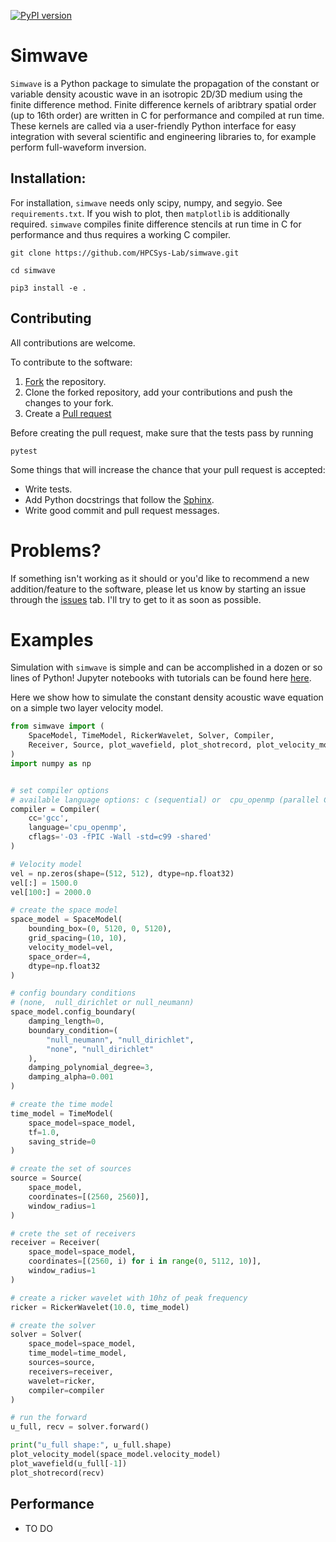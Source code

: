 [![PyPI version](https://badge.fury.io/py/simwave.svg)](https://badge.fury.io/py/simwave)

# Simwave

`Simwave` is a Python package to simulate the propagation of the constant or variable density acoustic wave in an isotropic 2D/3D medium using the finite difference method. Finite difference kernels of aribtrary spatial order (up to 16th order) are written in C for performance and compiled at run time. These kernels are called via a user-friendly Python interface for easy integration with several scientific and engineering libraries to, for example perform full-waveform inversion.

## Installation:

For installation, `simwave` needs only scipy, numpy, and segyio. See `requirements.txt`. If you wish to plot, then `matplotlib` is additionally required. `simwave` compiles finite difference stencils at run time in C for performance and thus requires a working C compiler.

`git clone https://github.com/HPCSys-Lab/simwave.git`

`cd simwave`

`pip3 install -e .`


## Contributing

All contributions are welcome.

To contribute to the software:

1. [Fork](https://docs.github.com/en/free-pro-team@latest/github/getting-started-with-github/fork-a-repo) the repository.
2. Clone the forked repository, add your contributions and push the changes to your fork.
3. Create a [Pull request](https://github.com/HPCSys-Lab/simwave/pulls)

Before creating the pull request, make sure that the tests pass by running
```
pytest
```
Some things that will increase the chance that your pull request is accepted:
-  Write tests.
- Add Python docstrings that follow the [Sphinx](https://sphinx-rtd-tutorial.readthedocs.io/en/latest/docstrings.html).
- Write good commit and pull request messages.


[style]: https://sphinx-rtd-tutorial.readthedocs.io/en/latest/docstrings.html

Problems?
==========

If something isn't working as it should or you'd like to recommend a new addition/feature to the software, please let us know by starting an issue through the [issues](https://github.com/HPCSys-Lab/pywave/issues) tab. I'll try to get to it as soon as possible.

Examples
========

Simulation with `simwave` is simple and can be accomplished in a dozen or so lines of Python! Jupyter notebooks with tutorials can be found here [here](https://github.com/HPCSys-Lab/simwave/tree/master/tutorial).

Here we show how to simulate the constant density acoustic wave equation on a simple two layer velocity model.
```python
from simwave import (
    SpaceModel, TimeModel, RickerWavelet, Solver, Compiler,
    Receiver, Source, plot_wavefield, plot_shotrecord, plot_velocity_model
)
import numpy as np


# set compiler options
# available language options: c (sequential) or  cpu_openmp (parallel CPU)
compiler = Compiler(
    cc='gcc',
    language='cpu_openmp',
    cflags='-O3 -fPIC -Wall -std=c99 -shared'
)

# Velocity model
vel = np.zeros(shape=(512, 512), dtype=np.float32)
vel[:] = 1500.0
vel[100:] = 2000.0

# create the space model
space_model = SpaceModel(
    bounding_box=(0, 5120, 0, 5120),
    grid_spacing=(10, 10),
    velocity_model=vel,
    space_order=4,
    dtype=np.float32
)

# config boundary conditions
# (none,  null_dirichlet or null_neumann)
space_model.config_boundary(
    damping_length=0,
    boundary_condition=(
        "null_neumann", "null_dirichlet",
        "none", "null_dirichlet"
    ),
    damping_polynomial_degree=3,
    damping_alpha=0.001
)

# create the time model
time_model = TimeModel(
    space_model=space_model,
    tf=1.0,
    saving_stride=0
)

# create the set of sources
source = Source(
    space_model,
    coordinates=[(2560, 2560)],
    window_radius=1
)

# crete the set of receivers
receiver = Receiver(
    space_model=space_model,
    coordinates=[(2560, i) for i in range(0, 5112, 10)],
    window_radius=1
)

# create a ricker wavelet with 10hz of peak frequency
ricker = RickerWavelet(10.0, time_model)

# create the solver
solver = Solver(
    space_model=space_model,
    time_model=time_model,
    sources=source,
    receivers=receiver,
    wavelet=ricker,    
    compiler=compiler
)

# run the forward
u_full, recv = solver.forward()

print("u_full shape:", u_full.shape)
plot_velocity_model(space_model.velocity_model)
plot_wavefield(u_full[-1])
plot_shotrecord(recv)
```

## Performance

- TO DO
